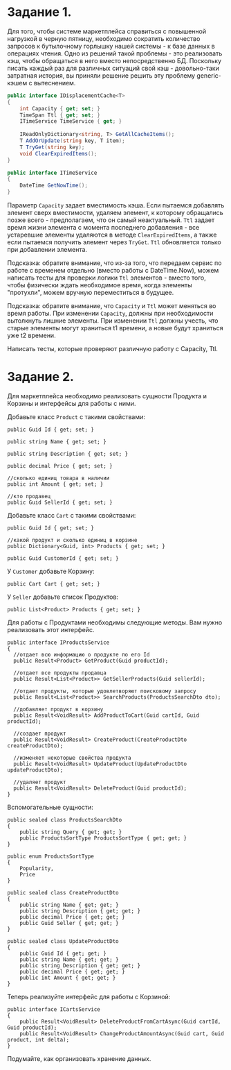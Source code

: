 # Задание 1.

Для того, чтобы системе маркетплейса справиться с повышенной нагрузкой в черную пятницу, необходимо сократить количество запросов к бутылочному горлышку нашей системы - к базе данных в операциях чтения. Одно из решений такой проблемы - это реализовать кэш, чтобы обращаться в него вместо непосредственно БД. Поскольку писать каждый раз для различных ситуаций свой кэш - довольно-таки затратная история, вы приняли решение решить эту проблему generic-кэшем с вытеснением.

```c#
public interface IDisplacementCache<T>
{
	int Capacity { get; set; }
	TimeSpan Ttl { get; set; }
	ITimeService TimeService { get; }
	
	IReadOnlyDictionary<string, T> GetAllCacheItems();
	T AddOrUpdate(string key, T item);
	T TryGet(string key);
	void ClearExpiredItems();
}
```

```c#
public interface ITimeService
{
	DateTime GetNowTime();
}
```

Параметр `Capacity` задает вместимость кэша. Если пытаемся добавлять элемент сверх вместимости, удаляем элемент, к которому обращались позже всего - предполагаем, что он самый неактуальный. `Ttl` задает время жизни элемента с момента последнего добавления - все устаревшие элементы удаляются в методе `ClearExpiredItems`, а также если пытаемся получить элемент через `TryGet`. `Ttl` обновляется только при добавлении элемента.


Подсказка: обратите внимание, что из-за того, что передаем сервис по работе с временем отдельно (вместо работы с DateTime.Now), можем написать тесты для проверки логики `Ttl` элементов - вместо того, чтобы физически ждать необходимое время, когда элементы "протухли", можем вручную переместиться в будущее.

Подсказка: обратите внимание, что `Capacity` и `Ttl` может меняться во время работы. При изменении  `Capacity`, должны при необходимости вытолкнуть лишние элементы. При изменении `Ttl` должны учесть, что старые элементы могут храниться t1 времени, а новые будут храниться уже t2 времени.

Написать тесты, которые проверяют различную работу с Capacity, Ttl.

# Задание 2.

Для маркетплейса необходимо реализовать сущности Продукта и Корзины и интерфейсы для работы с ними.

Добавьте класс `Product` с такими свойствами:
```
public Guid Id { get; set; }

public string Name { get; set; }

public string Description { get; set; }

public decimal Price { get; set; }

//сколько единиц товара в наличии
public int Amount { get; set; }

//кто продавец
public Guid SellerId { get; set; }
```

Добавьте класс `Cart` с такими свойствами:
```
public Guid Id { get; set; }

//какой продукт и сколько единиц в корзине	
public Dictionary<Guid, int> Products { get; set; }

public Guid CustomerId { get; set; }
```

У `Customer` добавьте Корзину:
```
public Cart Cart { get; set; }
```

У `Seller` добавьте список Продуктов:
```
public List<Product> Products { get; set; }
```

Для работы с Продуктами необходимы следующие методы. Вам нужно реализовать этот интерфейс.
```
public interface IProductsService  
{  
  //отдает всю информацию о продукте по его Id
  public Result<Product> GetProduct(Guid productId);  
  
  //отдает все продукты продавца
  public Result<List<Product>> GetSellerProducts(Guid sellerId);
  
  //отдает продукты, которые удовлетворяют поисковому запросу
  public Result<List<Product>> SearchProducts(ProductsSearchDto dto);  
  
  //добавляет продукт в корзину
  public Result<VoidResult> AddProductToCart(Guid cartId, Guid productId);  
  
  //создает продукт
  public Result<VoidResult> CreateProduct(CreateProductDto createProductDto); 
  
  //изменяет некоторые свойства продукта
  public Result<VoidResult> UpdateProduct(UpdateProductDto updateProductDto); 
  
  //удаляет продукт
  public Result<VoidResult> DeleteProduct(Guid productId);  
}
```

Вспомогательные сущности:

```
public sealed class ProductsSearchDto  
{  
    public string Query { get; get; }  
    public ProductsSortType ProductsSortType { get; get; } 
}

public enum ProductsSortType  
{  
    Popularity,  
    Price  
}
```

```
public sealed class CreateProductDto  
{  
    public string Name { get; get; }  
    public string Description { get; get; }  
    public decimal Price { get; get; }  
    public Guid Seller { get; get; }  
}
```

```
public sealed class UpdateProductDto  
{
    public Guid Id { get; get; }
    public string Name { get; get; }  
    public string Description { get; get; }  
    public decimal Price { get; get; }  
    public int Amount { get; get; }  
}
```

Теперь реализуйте интерфейс для работы с Корзиной:

```
public interface ICartsService  
{  
    public Result<VoidResult> DeleteProductFromCartAsync(Guid cartId, Guid productId);  
    public Result<VoidResult> ChangeProductAmountAsync(Guid cart, Guid product, int delta);  
}
```

Подумайте, как организовать хранение данных.
